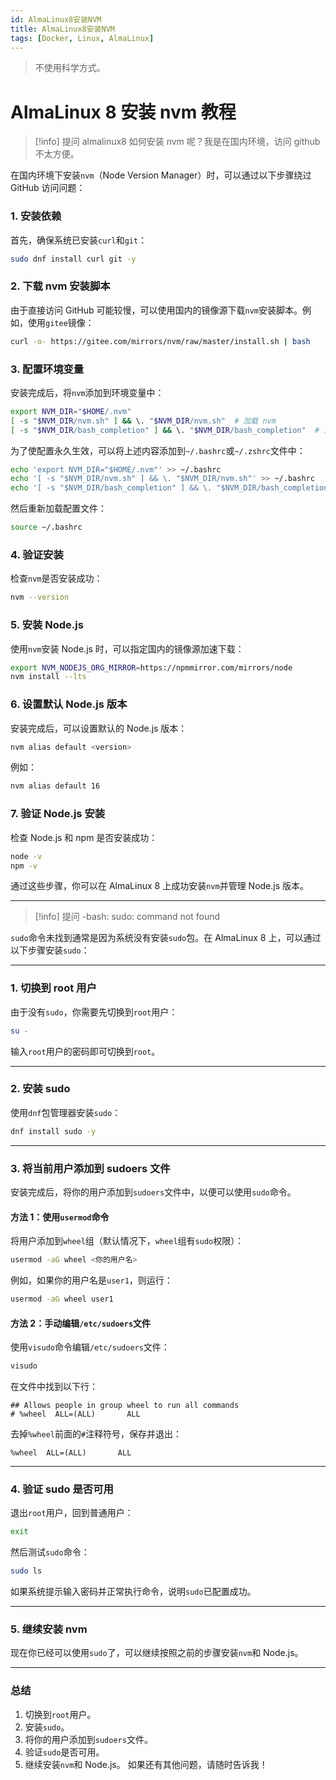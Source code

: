 ```yaml
---
id: AlmaLinux8安装NVM
title: AlmaLinux8安装NVM
tags: [Docker, Linux, AlmaLinux]
---
```


> 不使用科学方式。

# AlmaLinux 8 安装 nvm 教程

> [!info] 提问
> almalinux8 如何安装 nvm 呢？我是在国内环境，访问 github 不太方便。

在国内环境下安装`nvm`（Node Version Manager）时，可以通过以下步骤绕过 GitHub 访问问题：

### 1. 安装依赖

首先，确保系统已安装`curl`和`git`：

```bash
sudo dnf install curl git -y
```

### 2. 下载 nvm 安装脚本

由于直接访问 GitHub 可能较慢，可以使用国内的镜像源下载`nvm`安装脚本。例如，使用`gitee`镜像：

```bash
curl -o- https://gitee.com/mirrors/nvm/raw/master/install.sh | bash
```

### 3. 配置环境变量

安装完成后，将`nvm`添加到环境变量中：

```bash
export NVM_DIR="$HOME/.nvm"
[ -s "$NVM_DIR/nvm.sh" ] && \. "$NVM_DIR/nvm.sh"  # 加载 nvm
[ -s "$NVM_DIR/bash_completion" ] && \. "$NVM_DIR/bash_completion"  # 加载 nvm 自动补全
```

为了使配置永久生效，可以将上述内容添加到`~/.bashrc`或`~/.zshrc`文件中：

```bash
echo 'export NVM_DIR="$HOME/.nvm"' >> ~/.bashrc
echo '[ -s "$NVM_DIR/nvm.sh" ] && \. "$NVM_DIR/nvm.sh"' >> ~/.bashrc
echo '[ -s "$NVM_DIR/bash_completion" ] && \. "$NVM_DIR/bash_completion"' >> ~/.bashrc
```

然后重新加载配置文件：

```bash
source ~/.bashrc
```

### 4. 验证安装

检查`nvm`是否安装成功：

```bash
nvm --version
```

### 5. 安装 Node.js

使用`nvm`安装 Node.js 时，可以指定国内的镜像源加速下载：

```bash
export NVM_NODEJS_ORG_MIRROR=https://npmmirror.com/mirrors/node
nvm install --lts
```

### 6. 设置默认 Node.js 版本

安装完成后，可以设置默认的 Node.js 版本：

```bash
nvm alias default <version>
```

例如：

```bash
nvm alias default 16
```

### 7. 验证 Node.js 安装

检查 Node.js 和 npm 是否安装成功：

```bash
node -v
npm -v
```

通过这些步骤，你可以在 AlmaLinux 8 上成功安装`nvm`并管理 Node.js 版本。

---

> [!info] 提问
> -bash: sudo: command not found

`sudo`命令未找到通常是因为系统没有安装`sudo`包。在 AlmaLinux 8 上，可以通过以下步骤安装`sudo`：

---

### 1. 切换到 root 用户

由于没有`sudo`，你需要先切换到`root`用户：

```bash
su -
```

输入`root`用户的密码即可切换到`root`。

---

### 2. 安装 sudo

使用`dnf`包管理器安装`sudo`：

```bash
dnf install sudo -y
```

---

### 3. 将当前用户添加到 sudoers 文件

安装完成后，将你的用户添加到`sudoers`文件中，以便可以使用`sudo`命令。

#### 方法 1：使用`usermod`命令

将用户添加到`wheel`组（默认情况下，`wheel`组有`sudo`权限）：

```bash
usermod -aG wheel <你的用户名>
```

例如，如果你的用户名是`user1`，则运行：

```bash
usermod -aG wheel user1
```

#### 方法 2：手动编辑`/etc/sudoers`文件

使用`visudo`命令编辑`/etc/sudoers`文件：

```bash
visudo
```

在文件中找到以下行：

```
## Allows people in group wheel to run all commands
# %wheel  ALL=(ALL)       ALL
```

去掉`%wheel`前面的`#`注释符号，保存并退出：

```
%wheel  ALL=(ALL)       ALL
```

---

### 4. 验证 sudo 是否可用

退出`root`用户，回到普通用户：

```bash
exit
```

然后测试`sudo`命令：

```bash
sudo ls
```

如果系统提示输入密码并正常执行命令，说明`sudo`已配置成功。

---

### 5. 继续安装 nvm

现在你已经可以使用`sudo`了，可以继续按照之前的步骤安装`nvm`和 Node.js。

---

### 总结

1. 切换到`root`用户。
2. 安装`sudo`。
3. 将你的用户添加到`sudoers`文件。
4. 验证`sudo`是否可用。
5. 继续安装`nvm`和 Node.js。
   如果还有其他问题，请随时告诉我！
